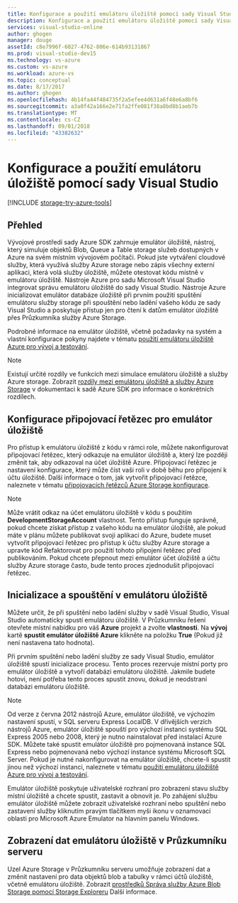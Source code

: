 ```yaml
---
title: Konfigurace a použití emulátoru úložiště pomocí sady Visual Studio | Dokumentace Microsoftu
description: Konfigurace a použití emulátoru úložiště pomocí sady Visual Studio
services: visual-studio-online
author: ghogen
manager: douge
assetId: c8e7996f-6027-4762-806e-614b93131867
ms.prod: visual-studio-dev15
ms.technology: vs-azure
ms.custom: vs-azure
ms.workload: azure-vs
ms.topic: conceptual
ms.date: 8/17/2017
ms.author: ghogen
ms.openlocfilehash: 4b14fa44f484735f2a5efee4d631a6f48e6a8bf6
ms.sourcegitcommit: a3a0f42a166e2e71fa2ffe081f38a8bd8b1aeb7b
ms.translationtype: MT
ms.contentlocale: cs-CZ
ms.lasthandoff: 09/01/2018
ms.locfileid: "43382632"
---
```

# <a name="configuring-and-using-the-storage-emulator-with-visual-studio"></a>Konfigurace a použití emulátoru úložiště pomocí sady Visual Studio
[!INCLUDE [storage-try-azure-tools](../includes/storage-try-azure-tools.md)]

## <a name="overview"></a>Přehled
Vývojové prostředí sady Azure SDK zahrnuje emulátor úložiště, nástroj, který simuluje objektů Blob, Queue a Table storage služeb dostupných v Azure na svém místním vývojovém počítači. Pokud jste vytváření cloudové služby, která využívá služby Azure storage nebo zápis všechny externí aplikaci, která volá služby úložiště, můžete otestovat kódu místně v emulátoru úložiště. Nástroje Azure pro sadu Microsoft Visual Studio integrovat správu emulátoru úložiště do sady Visual Studio. Nástroje Azure inicializovat emulátor databáze úložiště při prvním použití spuštění emulátoru služby storage při spouštění nebo ladění vašeho kódu ze sady Visual Studio a poskytuje přístup jen pro čtení k datům emulátor úložiště přes Průzkumníka služby Azure Storage.

Podrobné informace na emulátor úložiště, včetně požadavky na systém a vlastní konfigurace pokyny najdete v tématu [použití emulátoru úložiště Azure pro vývoj a testování](storage/common/storage-use-emulator.md).

> [!NOTE]
> Existují určité rozdíly ve funkcích mezi simulace emulátoru úložiště a služby Azure storage. Zobrazit [rozdíly mezi emulátoru úložiště a služby Azure Storage](storage/common/storage-use-emulator.md) v dokumentaci k sadě Azure SDK pro informace o konkrétních rozdílech.
> 
> 

## <a name="configuring-a-connection-string-for-the-storage-emulator"></a>Konfigurace připojovací řetězec pro emulátor úložiště
Pro přístup k emulátoru úložiště z kódu v rámci role, můžete nakonfigurovat připojovací řetězec, který odkazuje na emulátor úložiště a, který lze později změnit tak, aby odkazoval na účet úložiště Azure. Připojovací řetězec je nastavení konfigurace, který může číst vaši roli v době běhu pro připojení k účtu úložiště. Další informace o tom, jak vytvořit připojovací řetězce, naleznete v tématu [připojovacích řetězců Azure Storage konfigurace](/azure/storage/common/storage-configure-connection-string).

> [!NOTE]
> Může vrátit odkaz na účet emulátoru úložiště v kódu s použitím **DevelopmentStorageAccount** vlastnost. Tento přístup funguje správně, pokud chcete získat přístup z vašeho kódu na emulátor úložiště, ale pokud máte v plánu můžete publikovat svoji aplikaci do Azure, budete muset vytvořit připojovací řetězec pro přístup k účtu služby Azure storage a upravte kód Refaktorovat pro použití tohoto připojení řetězec před publikováním. Pokud chcete přepnout mezi emulátor účet úložiště a účtu služby Azure storage často, bude tento proces zjednodušit připojovací řetězec.
> 
> 

## <a name="initializing-and-running-the-storage-emulator"></a>Inicializace a spouštění v emulátoru úložiště
Můžete určit, že při spuštění nebo ladění služby v sadě Visual Studio, Visual Studio automaticky spustí emulátoru úložiště. V Průzkumníku řešení otevřete místní nabídku pro váš **Azure** projekt a zvolte **vlastnosti**. Na **vývoj** kartě **spustit emulátor úložiště Azure** klikněte na položku **True** (Pokud již není nastavena tato hodnota).

Při prvním spuštění nebo ladění služby ze sady Visual Studio, emulátor úložiště spustí inicializace procesu. Tento proces rezervuje místní porty pro emulátor úložiště a vytvoří databázi emulátoru úložiště. Jakmile budete hotovi, není potřeba tento proces spustit znovu, dokud je neodstraní databázi emulátoru úložiště.

> [!NOTE]
> Od verze z června 2012 nástrojů Azure, emulátor úložiště, ve výchozím nastavení spustí, v SQL serveru Express LocalDB. V dřívějších verzích nástrojů Azure, emulátor úložiště spouští pro výchozí instanci systému SQL Express 2005 nebo 2008, který je nutno nainstalovat před instalací Azure SDK. Můžete také spustit emulátor úložiště pro pojmenovaná instance SQL Express nebo pojmenovaná nebo výchozí instance systému Microsoft SQL Server. Pokud je nutné nakonfigurovat na emulátor úložiště, chcete-li spustit jinou než výchozí instanci, naleznete v tématu [použití emulátoru úložiště Azure pro vývoj a testování](storage/common/storage-use-emulator.md).
> 
> 

Emulátor úložiště poskytuje uživatelské rozhraní pro zobrazení stavu služby místní úložiště a chcete spustit, zastavit a obnovit je. Po zahájení službu emulátor úložiště můžete zobrazit uživatelské rozhraní nebo spuštění nebo zastavení služby kliknutím pravým tlačítkem myši ikonu v oznamovací oblasti pro Microsoft Azure Emulator na hlavním panelu Windows.

## <a name="viewing-storage-emulator-data-in-server-explorer"></a>Zobrazení dat emulátoru úložiště v Průzkumníku serveru
Uzel Azure Storage v Průzkumníku serveru umožňuje zobrazení dat a změnit nastavení pro data objektů blob a tabulky v rámci účtů úložiště, včetně emulátoru úložiště. Zobrazit [prostředků Správa služby Azure Blob Storage pomocí Storage Exploreru](https://docs.microsoft.com/azure/vs-azure-tools-storage-explorer-blobs) Další informace.

